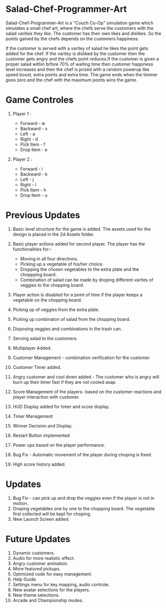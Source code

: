 # Salad-Chef-Programmer-Art
Salad-Chef-Programmer-Art is a "Couch Co-Op" simulation game which simulates a small chef art, where the chefs serve the customers with the salad varities they like. The customer has their own likes and dislikes. So the points gained by the chefs depends on the customers happiness.

If the customer is served with a varitey of salad he likes the point gets added for the chef. If the varitey is disliked by the customer then the customer gets angry and the chefs point reduces.If the customer is given a proper salad within brfore 70% of waiting time then customer happiness level increases and then the chef is prized with a random powerup like speed boost, extra points and extra time. The game ends when the timmer goes zero and the chef with the maximum points wins the game.

# Game Controles
1. Player 1 :
    -   Forward   - w
    -   Backward  - s
    -   Left      - a
    -   Right     - d
    -   Pick Item - f
    -   Drop Item - e

2. Player 2 :
    -   Forward   - i
    -   Backward  - k
    -   Left      - j
    -   Right     - l
    -   Pick Item - h
    -   Drop Item - u  
    
# Previous Updates
1. Basic level structure for the game is added. The assets used for the design is placed in the 2d Assets folder.

2. Basic player actions added for second player. The player has the functionalities for:-
    * Moving in all four directions.
    * Picking up a vegetable of his/her choice.
    * Dropping the chosen vegetables to the extra plate and the choppping board.
    * Combination of salad can be made by droping different varites of veggies to the chopping board.
    
3. Player action is disabled for a point of time if the player keeps a vegetable on the chopping board.

4. Picking up of veggies from the extra plate.

5. Picking up combinaton of salad from the chopping board.

6. Disposing veggies and combinations in the trash can. 

7. Serving salad to the customers.

8. Multiplayer Added.

9. Customer Management - combination verification for the customer.

10. Customer Timer added.

11. Angry customer and cool down added -  The customer who is angry will burn up their timer fast if they are not cooled asap.

12. Score Management of the players- based on the customer reactions and player interaction with customer.

13. HUD Display added for timer and score display.

14. Timer Management

15. Winner Decision and Display.

16. Restart Button implemented

17. Power ups based on the player performance.

18. Bug Fix - Automatic movement of the player during choping is fixed.

19. High score history added.

# Updates
1. Bug Fix - can pick up and drop the veggies even if the player is not in motion.
2. Droping vegetables one by one to the chopping board. The vegetable first collected will be kept for choping.
2. New Launch Screen added.

# Future Updates 
1. Dynamic customers.
2. Audio for more realistic effect.
3. Angry customer animation.
4. More featured pickups.
5. Optimized code for easy management.
6. Help Guide.
7. Settings menu for key mapping, audio controle.
8. New avatar selections for the players.
9. New theme selections.
10. Arcade and Championship modes.


